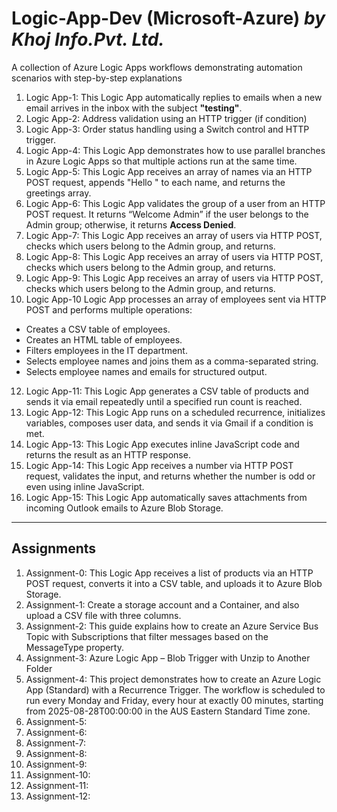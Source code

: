 # Logic-App-Dev (Microsoft-Azure) _by Khoj Info.Pvt. Ltd._
A collection of Azure Logic Apps workflows demonstrating automation scenarios with step-by-step explanations

1) Logic App-1: This Logic App automatically replies to emails when a new email arrives in the inbox with the subject **"testing"**.
2) Logic App-2: Address validation using an HTTP trigger (if condition)
3) Logic App-3: Order status handling using a Switch control and HTTP trigger.
4) Logic App-4: This Logic App demonstrates how to use parallel branches in Azure Logic Apps so that multiple actions run at the same time.
5) Logic App-5: This Logic App receives an array of names via an HTTP POST request, appends "Hello " to each name, and returns the greetings array.
6) Logic App-6: This Logic App validates the group of a user from an HTTP POST request. It returns “Welcome Admin” if the user belongs to the Admin group; otherwise, it returns **Access Denied**.
7) Logic App-7: This Logic App receives an array of users via HTTP POST, checks which users belong to the Admin group, and returns.
8) Logic App-8: This Logic App receives an array of users via HTTP POST, checks which users belong to the Admin group, and returns.
9) Logic App-9: This Logic App receives an array of users via HTTP POST, checks which users belong to the Admin group, and returns.
10) Logic App-10 Logic App processes an array of employees sent via HTTP POST and performs multiple operations:
- Creates a CSV table of employees.
- Creates an HTML table of employees.
- Filters employees in the IT department.
- Selects employee names and joins them as a comma-separated string.
- Selects employee names and emails for structured output.
  
12) Logic App-11: This Logic App generates a CSV table of products and sends it via email repeatedly until a specified run count is reached.
13) Logic App-12: This Logic App runs on a scheduled recurrence, initializes variables, composes user data, and sends it via Gmail if a condition is met.
14) Logic App-13: This Logic App executes inline JavaScript code and returns the result as an HTTP response.
15) Logic App-14: This Logic App receives a number via HTTP POST request, validates the input, and returns whether the number is odd or even using inline JavaScript.
16) Logic App-15: This Logic App automatically saves attachments from incoming Outlook emails to Azure Blob Storage.

---
## Assignments
1) Assignment-0: This Logic App receives a list of products via an HTTP POST request, converts it into a CSV table, and uploads it to Azure Blob Storage.
2) Assignment-1: Create a storage account and a Container, and also upload a CSV file with three columns.
3) Assignment-2: This guide explains how to create an Azure Service Bus Topic with Subscriptions that filter messages based on the MessageType property.
4) Assignment-3: Azure Logic App – Blob Trigger with Unzip to Another Folder
5) Assignment-4: This project demonstrates how to create an Azure Logic App (Standard) with a Recurrence Trigger. The workflow is scheduled to run every Monday and Friday, every hour at exactly 00 minutes, starting from 2025-08-28T00:00:00 in the AUS Eastern Standard Time zone.
6) Assignment-5:
7) Assignment-6:
8) Assignment-7:
9) Assignment-8:
10) Assignment-9:
11) Assignment-10:
12) Assignment-11:
13) Assignment-12:

